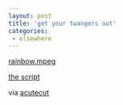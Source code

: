 ```yaml
---
layout: post
title: 'get your twangers out'
categories:
 - elsewhere
---
```



<a href="http://homepages.nildram.co.uk/~paulcha/smashthestate/rainbow.mpeg">rainbow.mpeg</a>



<a href="http://www.funny.co.uk/stuff/art_53-1664-Rainbow-The-Innuendo-Script.html">the script</a>



via <a title="acutecut - digital home of Rasmus Rasmussen" href="http://www.acutecut.com/arkiv/001269.php">acutecut</a>

